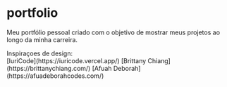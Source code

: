 # portfolio
<p>Meu portfólio pessoal criado com o objetivo de mostrar meus projetos ao longo da minha carreira.</p>

<p>Inspiraçoes de design:<br>
[IuriCode](https://iuricode.vercel.app/)
[Brittany Chiang](https://brittanychiang.com/)
[Afuah Deborah](https://afuadeborahcodes.com/)
</p>


